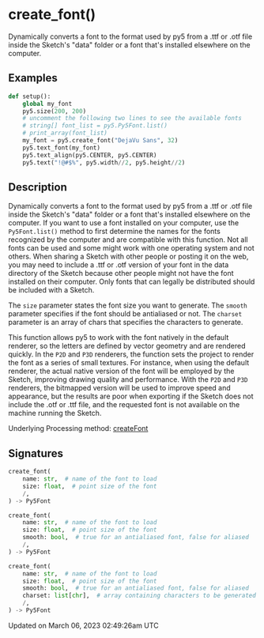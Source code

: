 # create_font()

Dynamically converts a font to the format used by py5 from a .ttf or .otf file inside the Sketch's "data" folder or a font that's installed elsewhere on the computer.

## Examples

<div class="example-table">

<div class="example-row"><div class="example-cell-image">

</div><div class="example-cell-code">

```python
def setup():
    global my_font
    py5.size(200, 200)
    # uncomment the following two lines to see the available fonts
    # string[] font_list = py5.Py5Font.list()
    # print_array(font_list)
    my_font = py5.create_font("DejaVu Sans", 32)
    py5.text_font(my_font)
    py5.text_align(py5.CENTER, py5.CENTER)
    py5.text("!@#$%", py5.width//2, py5.height//2)
```

</div></div>

</div>

## Description

Dynamically converts a font to the format used by py5 from a .ttf or .otf file inside the Sketch's "data" folder or a font that's installed elsewhere on the computer. If you want to use a font installed on your computer, use the `Py5Font.list()` method to first determine the names for the fonts recognized by the computer and are compatible with this function. Not all fonts can be used and some might work with one operating system and not others. When sharing a Sketch with other people or posting it on the web, you may need to include a .ttf or .otf version of your font in the data directory of the Sketch because other people might not have the font installed on their computer. Only fonts that can legally be distributed should be included with a Sketch.

The `size` parameter states the font size you want to generate. The `smooth` parameter specifies if the font should be antialiased or not. The `charset` parameter is an array of chars that specifies the characters to generate.

This function allows py5 to work with the font natively in the default renderer, so the letters are defined by vector geometry and are rendered quickly. In the `P2D` and `P3D` renderers, the function sets the project to render the font as a series of small textures. For instance, when using the default renderer, the actual native version of the font will be employed by the Sketch, improving drawing quality and performance. With the `P2D` and `P3D` renderers, the bitmapped version will be used to improve speed and appearance, but the results are poor when exporting if the Sketch does not include the .otf or .ttf file, and the requested font is not available on the machine running the Sketch.

Underlying Processing method: [createFont](https://processing.org/reference/createFont_.html)

## Signatures

```python
create_font(
    name: str,  # name of the font to load
    size: float,  # point size of the font
    /,
) -> Py5Font

create_font(
    name: str,  # name of the font to load
    size: float,  # point size of the font
    smooth: bool,  # true for an antialiased font, false for aliased
    /,
) -> Py5Font

create_font(
    name: str,  # name of the font to load
    size: float,  # point size of the font
    smooth: bool,  # true for an antialiased font, false for aliased
    charset: list[chr],  # array containing characters to be generated
    /,
) -> Py5Font
```

Updated on March 06, 2023 02:49:26am UTC
